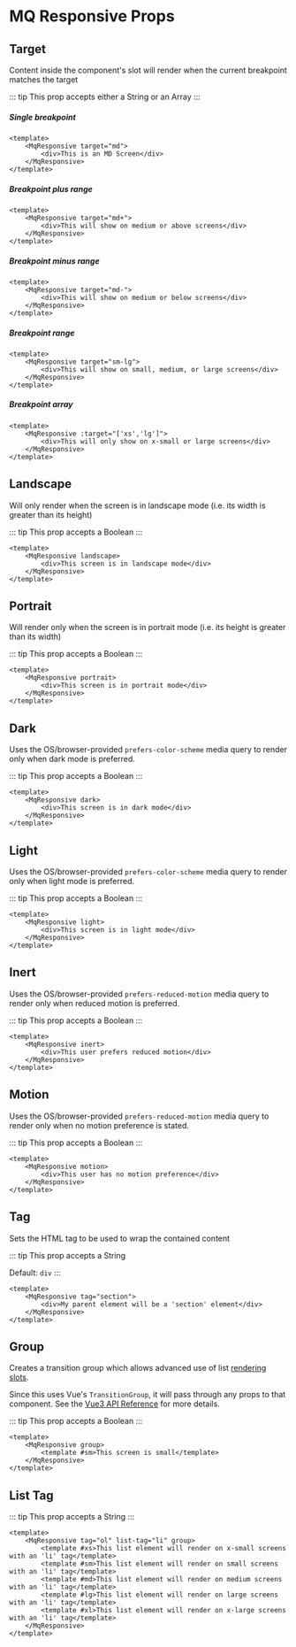 # MQ Responsive Props

## Target

Content inside the component's slot will render when the current breakpoint matches the target

::: tip
This prop accepts either a String or an Array
:::

##### Single breakpoint
```vue
<template>
    <MqResponsive target="md">
        <div>This is an MD Screen</div>
    </MqResponsive>
</template>
```

##### Breakpoint plus range
```vue
<template>
    <MqResponsive target="md+">
        <div>This will show on medium or above screens</div>
    </MqResponsive>
</template>
```

##### Breakpoint minus range
```vue
<template>
    <MqResponsive target="md-">
        <div>This will show on medium or below screens</div>
    </MqResponsive>
</template>
```

##### Breakpoint range
```vue
<template>
    <MqResponsive target="sm-lg">
        <div>This will show on small, medium, or large screens</div>
    </MqResponsive>
</template>
```

##### Breakpoint array
```vue
<template>
    <MqResponsive :target="['xs','lg']">
        <div>This will only show on x-small or large screens</div>
    </MqResponsive>
</template>
```

## Landscape

Will only render when the screen is in landscape mode (i.e. its width is greater than its height)

::: tip
This prop accepts a Boolean
:::

```vue
<template>
    <MqResponsive landscape>
        <div>This screen is in landscape mode</div>
    </MqResponsive>
</template>
```

## Portrait

Will render only when the screen is in portrait mode (i.e. its height is greater than its width)

::: tip
This prop accepts a Boolean
:::

```vue
<template>
    <MqResponsive portrait>
        <div>This screen is in portrait mode</div>
    </MqResponsive>
</template>
```

## Dark

Uses the OS/browser-provided `prefers-color-scheme` media query to render only when dark mode is preferred.

::: tip
This prop accepts a Boolean
:::

```vue
<template>
    <MqResponsive dark>
        <div>This screen is in dark mode</div>
    </MqResponsive>
</template>
```

## Light

Uses the OS/browser-provided `prefers-color-scheme` media query to render only when light mode is preferred.

::: tip
This prop accepts a Boolean
:::

```vue
<template>
    <MqResponsive light>
        <div>This screen is in light mode</div>
    </MqResponsive>
</template>
```

## Inert

Uses the OS/browser-provided `prefers-reduced-motion` media query to render only when reduced motion is preferred.

::: tip
This prop accepts a Boolean
:::

```vue
<template>
    <MqResponsive inert>
        <div>This user prefers reduced motion</div>
    </MqResponsive>
</template>
```

## Motion

Uses the OS/browser-provided `prefers-reduced-motion` media query to render only when no motion preference is stated.

::: tip
This prop accepts a Boolean
:::

```vue
<template>
    <MqResponsive motion>
        <div>This user has no motion preference</div>
    </MqResponsive>
</template>
```

## Tag

Sets the HTML tag to be used to wrap the contained content

::: tip
This prop accepts a String

Default: `div`
:::

```vue
<template>
    <MqResponsive tag="section">
        <div>My parent element will be a 'section' element</div>
    </MqResponsive>
</template>
```

## Group

Creates a transition group which allows advanced use of list [rendering slots](./slots.md).

Since this uses Vue's `TransitionGroup`, it will pass through any props to that component. See the [Vue3 API Reference](https://v3.vuejs.org/api/built-in-components.html#component) for more details.

::: tip
This prop accepts a Boolean
:::

```vue
<template>
    <MqResponsive group>
        <template #sm>This screen is small</template>
    </MqResponsive>
</template>
```

## List Tag

::: tip
This prop accepts a String
:::

```vue
<template>
    <MqResponsive tag="ol" list-tag="li" group>
        <template #xs>This list element will render on x-small screens with an 'li' tag</template>
        <template #sm>This list element will render on small screens with an 'li' tag</template>
        <template #md>This list element will render on medium screens with an 'li' tag</template>
        <template #lg>This list element will render on large screens with an 'li' tag</template>
        <template #xl>This list element will render on x-large screens with an 'li' tag</template>
    </MqResponsive>
</template>
```